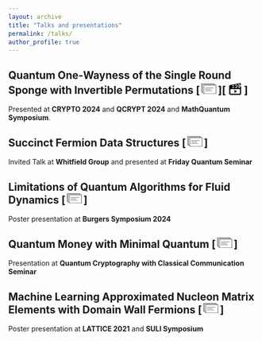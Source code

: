 ```yaml
---
layout: archive
title: "Talks and presentations"
permalink: /talks/
author_profile: true
---
```


<style type="text/css" rel="stylesheet">
img.b {
  vertical-align: bottom;
}
</style>

<!-- {% for post in site.talks reversed %}
  {% include archive-single-talk.html %}
{% endfor %} -->

## Quantum One-Wayness of the Single Round Sponge with Invertible Permutations [&thinsp;[<img src="/images/slides_icon.png" width="30"/>](/files/CRYPTO_slides.pdf)&thinsp;][&thinsp;[<img class="b" src="/images/video_icon.png" width="30"/>](https://youtu.be/5myAeoG4ejA?t=2446)&thinsp;]

Presented at **CRYPTO 2024** and **QCRYPT 2024** and **MathQuantum Symposium**.

## Succinct Fermion Data Structures [&thinsp;[<img src="/images/slides_icon.png" width="30"/>](/files/Whitfield_Group_Presentation.pdf)&thinsp;]

Invited Talk at **Whitfield Group** and presented at **Friday Quantum Seminar**

## Limitations of Quantum Algorithms for Fluid Dynamics [&thinsp;[<img src="/images/slides_icon.png" width="30"/>](/files/Quantum_Fluids_Lower_Bounds_Poster.pdf)&thinsp;]

Poster presentation at **Burgers Symposium 2024**


## Quantum Money with Minimal Quantum [&thinsp;[<img src="/images/slides_icon.png" width="30"/>](/files/QCCC_slides.pdf)&thinsp;]

Presentation at **Quantum Cryptography with Classical Communication Seminar**


## Machine Learning Approximated Nucleon Matrix Elements with Domain Wall Fermions [&thinsp;[<img src="/images/slides_icon.png" width="30"/>](/files/SULI_Poster.pdf)&thinsp;]

Poster presentation at **LATTICE 2021** and **SULI Symposium**